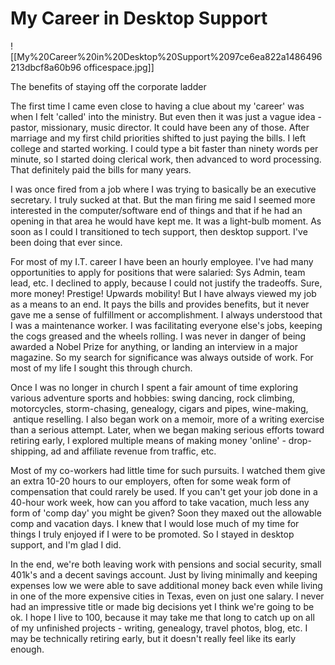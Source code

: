 # My Career in Desktop Support

![[My%20Career%20in%20Desktop%20Support%2097ce6ea822a1486496213dbcf8a60b96 officespace.jpg]]

The benefits of staying off the corporate ladder

The first time I came even close to having a clue about my 'career' was when I felt 'called' into the ministry. But even then it was just a vague idea - pastor, missionary, music director. It could have been any of those. After marriage and my first child priorities shifted to just paying the bills. I left college and started working. I could type a bit faster than ninety words per minute, so I started doing clerical work, then advanced to word processing. That definitely paid the bills for many years.

I was once fired from a job where I was trying to basically be an executive secretary. I truly sucked at that. But the man firing me said I seemed more interested in the computer/software end of things and that if he had an opening in that area he would have kept me. It was a light-bulb moment. As soon as I could I transitioned to tech support, then desktop support. I've been doing that ever since.

For most of my I.T. career I have been an hourly employee. I've had many opportunities to apply for positions that were salaried: Sys Admin, team lead, etc. I declined to apply, because I could not justify the tradeoffs. Sure, more money! Prestige! Upwards mobility! But I have always viewed my job as a means to an end. It pays the bills and provides benefits, but it never gave me a sense of fulfillment or accomplishment. I always understood that I was a maintenance worker. I was facilitating everyone else's jobs, keeping the cogs greased and the wheels rolling. I was never in danger of being awarded a Nobel Prize for anything, or landing an interview in a major magazine. So my search for significance was always outside of work. For most of my life I sought this through church.

Once I was no longer in church I spent a fair amount of time exploring various adventure sports and hobbies: swing dancing, rock climbing, motorcycles, storm-chasing, genealogy, cigars and pipes, wine-making,  antique reselling. I also began work on a memoir, more of a writing exercise than a serious attempt. Later, when we began making serious efforts toward retiring early, I explored multiple means of making money 'online' - drop-shipping, ad and affiliate revenue from traffic, etc.

Most of my co-workers had little time for such pursuits. I watched them give an extra 10-20 hours to our employers, often for some weak form of compensation that could rarely be used. If you can't get your job done in a 40-hour work week, how can you afford to take vacation, much less any form of 'comp day' you might be given? Soon they maxed out the allowable comp and vacation days. I knew that I would lose much of my time for things I truly enjoyed if I were to be promoted. So I stayed in desktop support, and I'm glad I did.

In the end, we're both leaving work with pensions and social security, small 401k's and a decent savings account. Just by living minimally and keeping expenses low we were able to save additional money back even while living in one of the more expensive cities in Texas, even on just one salary. I never had an impressive title or made big decisions yet I think we're going to be ok. I hope I live to 100, because it may take me that long to catch up on all of my unfinished projects - writing, genealogy, travel photos, blog, etc. I may be technically retiring early, but it doesn't really feel like its early enough.